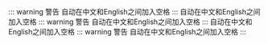 ::: warning 警告
自动在中文和English之间加入空格
:::
自动在中文和English之间加入空格
::: warning 警告
自动在中文和English之间加入空格
:::
自动在中文和English之间加入空格
::: warning 警告
自动在中文和English之间加入空格
:::
